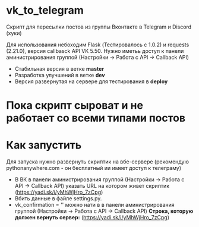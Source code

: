 # vk_to_telegram
Скрипт для пересылки постов из группы Вконтакте в Telegram и Discord (хуки)

Для использования небоходим Flask (Тестировалось c 1.0.2) и requests (2.21.0), версия callbasck API VK 5.50.
Нужно иметьь доступ к панели аминистрирования группой (Настройки -> Работа с API -> Callback API)

- Стабильная версия в ветке **master**
- Разработка улучшений в ветке **dev**
- Версия развернутая на сервере для тестирования в **deploy**



# Пока скрипт сыроват и не работает со всеми типами постов 

# Как запустить
Для запуска нужно развернуть скриптик на вбе-сервере (рекомендую pythonanywhere.com - он бесплатный ии имеет доступ к телеграму)
- В ВК в панели  аминистрирования группой (Настройки -> Работа с API -> Callback API) указать URL на котором живет скриптик (https://yadi.sk/i/yMhWjHro_7zCpg)
- Вбить данные в файле settings.py.
- vk_confirmation = '' можно нати в в панели  аминистрирования группой (Настройки -> Работа с API -> Callback API) **Строка, которую должен вернуть сервер:** (https://yadi.sk/i/yMhWjHro_7zCpg)

